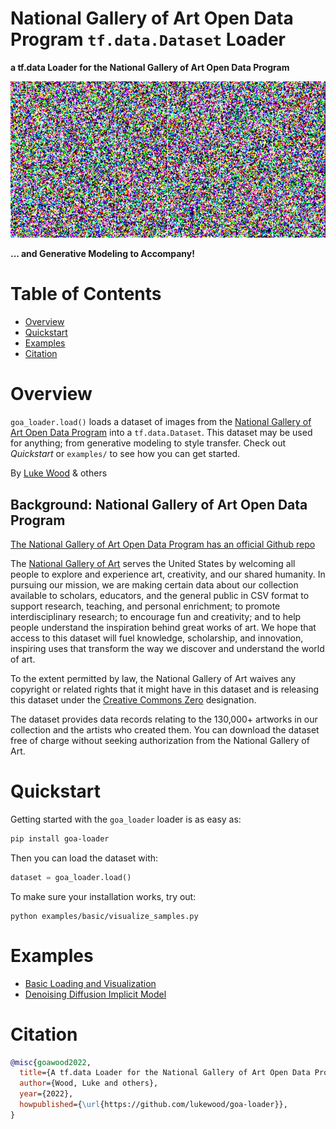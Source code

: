 # National Gallery of Art Open Data Program `tf.data.Dataset` Loader

__a tf.data Loader for the National Gallery of Art Open Data Program__

![Demo image](examples/ddim/media/learning.gif)

__... and Generative Modeling to Accompany!__

# Table of Contents

- [Overview](#Overview)
- [Quickstart](#Quickstart)
- [Examples](#Examples)
- [Citation](#Citation)

# Overview

`goa_loader.load()` loads a dataset of images from the
[National Gallery of Art Open Data Program](https://github.com/NationalGalleryOfArt/opendata)
into a `tf.data.Dataset`.
This dataset may be used for anything; from generative modeling to style transfer.
Check out _Quickstart_ or `examples/` to see how you can get started.

By [Luke Wood](https://lukewood.xyz) & others

## Background: National Gallery of Art Open Data Program

[The National Gallery of Art Open Data Program has an official Github repo](https://github.com/NationalGalleryOfArt/opendata)

The [National Gallery of Art](https://www.nga.gov) serves the United States by welcoming all people to explore and experience art, creativity, and our shared humanity. In pursuing our mission, we are making certain data about our collection available to scholars, educators, and the general public in CSV format to support research, teaching, and personal enrichment; to promote interdisciplinary research; to encourage fun and creativity; and to help people understand the inspiration behind great works of art. We hope that access to this dataset will fuel knowledge, scholarship, and innovation, inspiring uses that transform the way we discover and understand the world of art.

To the extent permitted by law, the National Gallery of Art waives any copyright or related rights that it might have in this dataset and is releasing this dataset under the [Creative Commons Zero](https://creativecommons.org/publicdomain/zero/1.0/) designation.

The dataset provides data records relating to the 130,000+ artworks in our collection and the artists who created them.  You can download the dataset free of charge without seeking authorization from the National Gallery of Art.  


# Quickstart

Getting started with the `goa_loader` loader is as easy as:

```bash
pip install goa-loader
```

Then you can load the dataset with:

```python
dataset = goa_loader.load()
```

To make sure your installation works, try out:

```
python examples/basic/visualize_samples.py
```

# Examples

- [Basic Loading and Visualization](examples/basic)
- [Denoising Diffusion Implicit Model](examples/ddim)

# Citation

```bibtex
@misc{goawood2022,
  title={A tf.data Loader for the National Gallery of Art Open Data Program},
  author={Wood, Luke and others},
  year={2022},
  howpublished={\url{https://github.com/lukewood/goa-loader}},
}
```

